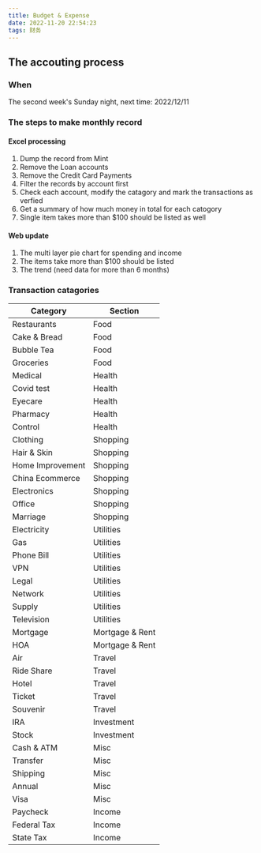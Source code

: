 ```yaml
---
title: Budget & Expense
date: 2022-11-20 22:54:23
tags: 财务
---
```


## The accouting process

### When

The second week's Sunday night, next time: 2022/12/11

### The steps to make monthly record

#### Excel processing

1. Dump the record from Mint
2. Remove the Loan accounts
3. Remove the Credit Card Payments
4. Filter the records by account first
5. Check each account, modify the catagory and mark the transactions as verfied
6. Get a summary of how much money in total for each catogory
7. Single item takes more than $100 should be listed as well

#### Web update

1. The multi layer pie chart for spending and income
2. The items take more than $100 should be listed
3. The trend (need data for more than 6 months)

### Transaction catagories

| Category         | Section         |
| ---------------- | --------------- |
| Restaurants      | Food            |
| Cake & Bread     | Food            |
| Bubble Tea       | Food            |
| Groceries        | Food            |
| Medical          | Health          |
| Covid test       | Health          |
| Eyecare          | Health          |
| Pharmacy         | Health          |
| Control          | Health          |
| Clothing         | Shopping        |
| Hair & Skin      | Shopping        |
| Home Improvement | Shopping        |
| China Ecommerce  | Shopping        |
| Electronics      | Shopping        |
| Office           | Shopping        |
| Marriage         | Shopping        |
| Electricity      | Utilities       |
| Gas              | Utilities       |
| Phone Bill       | Utilities       |
| VPN              | Utilities       |
| Legal            | Utilities       |
| Network          | Utilities       |
| Supply           | Utilities       |
| Television       | Utilities       |
| Mortgage         | Mortgage & Rent |
| HOA              | Mortgage & Rent |
| Air              | Travel          |
| Ride Share       | Travel          |
| Hotel            | Travel          |
| Ticket           | Travel          |
| Souvenir         | Travel          |
| IRA              | Investment      |
| Stock            | Investment      |
| Cash & ATM       | Misc            |
| Transfer         | Misc            |
| Shipping         | Misc            |
| Annual           | Misc            |
| Visa             | Misc            |
| Paycheck         | Income          |
| Federal Tax      | Income          |
| State Tax        | Income          |